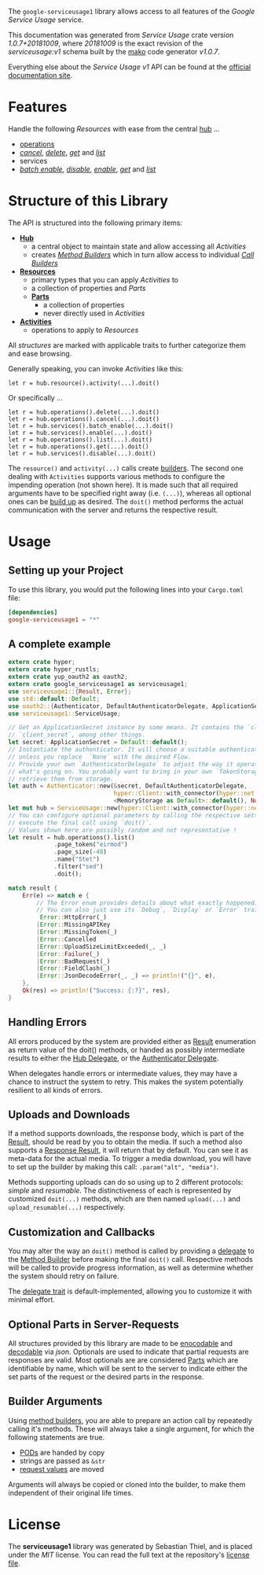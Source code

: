 <!---
DO NOT EDIT !
This file was generated automatically from 'src/mako/api/README.md.mako'
DO NOT EDIT !
-->
The `google-serviceusage1` library allows access to all features of the *Google Service Usage* service.

This documentation was generated from *Service Usage* crate version *1.0.7+20181009*, where *20181009* is the exact revision of the *serviceusage:v1* schema built by the [mako](http://www.makotemplates.org/) code generator *v1.0.7*.

Everything else about the *Service Usage* *v1* API can be found at the
[official documentation site](https://cloud.google.com/service-usage/).
# Features

Handle the following *Resources* with ease from the central [hub](https://docs.rs/google-serviceusage1/1.0.7+20181009/google_serviceusage1/struct.ServiceUsage.html) ... 

* [operations](https://docs.rs/google-serviceusage1/1.0.7+20181009/google_serviceusage1/struct.Operation.html)
 * [*cancel*](https://docs.rs/google-serviceusage1/1.0.7+20181009/google_serviceusage1/struct.OperationCancelCall.html), [*delete*](https://docs.rs/google-serviceusage1/1.0.7+20181009/google_serviceusage1/struct.OperationDeleteCall.html), [*get*](https://docs.rs/google-serviceusage1/1.0.7+20181009/google_serviceusage1/struct.OperationGetCall.html) and [*list*](https://docs.rs/google-serviceusage1/1.0.7+20181009/google_serviceusage1/struct.OperationListCall.html)
* services
 * [*batch enable*](https://docs.rs/google-serviceusage1/1.0.7+20181009/google_serviceusage1/struct.ServiceBatchEnableCall.html), [*disable*](https://docs.rs/google-serviceusage1/1.0.7+20181009/google_serviceusage1/struct.ServiceDisableCall.html), [*enable*](https://docs.rs/google-serviceusage1/1.0.7+20181009/google_serviceusage1/struct.ServiceEnableCall.html), [*get*](https://docs.rs/google-serviceusage1/1.0.7+20181009/google_serviceusage1/struct.ServiceGetCall.html) and [*list*](https://docs.rs/google-serviceusage1/1.0.7+20181009/google_serviceusage1/struct.ServiceListCall.html)




# Structure of this Library

The API is structured into the following primary items:

* **[Hub](https://docs.rs/google-serviceusage1/1.0.7+20181009/google_serviceusage1/struct.ServiceUsage.html)**
    * a central object to maintain state and allow accessing all *Activities*
    * creates [*Method Builders*](https://docs.rs/google-serviceusage1/1.0.7+20181009/google_serviceusage1/trait.MethodsBuilder.html) which in turn
      allow access to individual [*Call Builders*](https://docs.rs/google-serviceusage1/1.0.7+20181009/google_serviceusage1/trait.CallBuilder.html)
* **[Resources](https://docs.rs/google-serviceusage1/1.0.7+20181009/google_serviceusage1/trait.Resource.html)**
    * primary types that you can apply *Activities* to
    * a collection of properties and *Parts*
    * **[Parts](https://docs.rs/google-serviceusage1/1.0.7+20181009/google_serviceusage1/trait.Part.html)**
        * a collection of properties
        * never directly used in *Activities*
* **[Activities](https://docs.rs/google-serviceusage1/1.0.7+20181009/google_serviceusage1/trait.CallBuilder.html)**
    * operations to apply to *Resources*

All *structures* are marked with applicable traits to further categorize them and ease browsing.

Generally speaking, you can invoke *Activities* like this:

```Rust,ignore
let r = hub.resource().activity(...).doit()
```

Or specifically ...

```ignore
let r = hub.operations().delete(...).doit()
let r = hub.operations().cancel(...).doit()
let r = hub.services().batch_enable(...).doit()
let r = hub.services().enable(...).doit()
let r = hub.operations().list(...).doit()
let r = hub.operations().get(...).doit()
let r = hub.services().disable(...).doit()
```

The `resource()` and `activity(...)` calls create [builders][builder-pattern]. The second one dealing with `Activities` 
supports various methods to configure the impending operation (not shown here). It is made such that all required arguments have to be 
specified right away (i.e. `(...)`), whereas all optional ones can be [build up][builder-pattern] as desired.
The `doit()` method performs the actual communication with the server and returns the respective result.

# Usage

## Setting up your Project

To use this library, you would put the following lines into your `Cargo.toml` file:

```toml
[dependencies]
google-serviceusage1 = "*"
```

## A complete example

```Rust
extern crate hyper;
extern crate hyper_rustls;
extern crate yup_oauth2 as oauth2;
extern crate google_serviceusage1 as serviceusage1;
use serviceusage1::{Result, Error};
use std::default::Default;
use oauth2::{Authenticator, DefaultAuthenticatorDelegate, ApplicationSecret, MemoryStorage};
use serviceusage1::ServiceUsage;

// Get an ApplicationSecret instance by some means. It contains the `client_id` and 
// `client_secret`, among other things.
let secret: ApplicationSecret = Default::default();
// Instantiate the authenticator. It will choose a suitable authentication flow for you, 
// unless you replace  `None` with the desired Flow.
// Provide your own `AuthenticatorDelegate` to adjust the way it operates and get feedback about 
// what's going on. You probably want to bring in your own `TokenStorage` to persist tokens and
// retrieve them from storage.
let auth = Authenticator::new(&secret, DefaultAuthenticatorDelegate,
                              hyper::Client::with_connector(hyper::net::HttpsConnector::new(hyper_rustls::TlsClient::new())),
                              <MemoryStorage as Default>::default(), None);
let mut hub = ServiceUsage::new(hyper::Client::with_connector(hyper::net::HttpsConnector::new(hyper_rustls::TlsClient::new())), auth);
// You can configure optional parameters by calling the respective setters at will, and
// execute the final call using `doit()`.
// Values shown here are possibly random and not representative !
let result = hub.operations().list()
             .page_token("eirmod")
             .page_size(-48)
             .name("Stet")
             .filter("sed")
             .doit();

match result {
    Err(e) => match e {
        // The Error enum provides details about what exactly happened.
        // You can also just use its `Debug`, `Display` or `Error` traits
         Error::HttpError(_)
        |Error::MissingAPIKey
        |Error::MissingToken(_)
        |Error::Cancelled
        |Error::UploadSizeLimitExceeded(_, _)
        |Error::Failure(_)
        |Error::BadRequest(_)
        |Error::FieldClash(_)
        |Error::JsonDecodeError(_, _) => println!("{}", e),
    },
    Ok(res) => println!("Success: {:?}", res),
}

```
## Handling Errors

All errors produced by the system are provided either as [Result](https://docs.rs/google-serviceusage1/1.0.7+20181009/google_serviceusage1/enum.Result.html) enumeration as return value of 
the doit() methods, or handed as possibly intermediate results to either the 
[Hub Delegate](https://docs.rs/google-serviceusage1/1.0.7+20181009/google_serviceusage1/trait.Delegate.html), or the [Authenticator Delegate](https://docs.rs/yup-oauth2/*/yup_oauth2/trait.AuthenticatorDelegate.html).

When delegates handle errors or intermediate values, they may have a chance to instruct the system to retry. This 
makes the system potentially resilient to all kinds of errors.

## Uploads and Downloads
If a method supports downloads, the response body, which is part of the [Result](https://docs.rs/google-serviceusage1/1.0.7+20181009/google_serviceusage1/enum.Result.html), should be
read by you to obtain the media.
If such a method also supports a [Response Result](https://docs.rs/google-serviceusage1/1.0.7+20181009/google_serviceusage1/trait.ResponseResult.html), it will return that by default.
You can see it as meta-data for the actual media. To trigger a media download, you will have to set up the builder by making
this call: `.param("alt", "media")`.

Methods supporting uploads can do so using up to 2 different protocols: 
*simple* and *resumable*. The distinctiveness of each is represented by customized 
`doit(...)` methods, which are then named `upload(...)` and `upload_resumable(...)` respectively.

## Customization and Callbacks

You may alter the way an `doit()` method is called by providing a [delegate](https://docs.rs/google-serviceusage1/1.0.7+20181009/google_serviceusage1/trait.Delegate.html) to the 
[Method Builder](https://docs.rs/google-serviceusage1/1.0.7+20181009/google_serviceusage1/trait.CallBuilder.html) before making the final `doit()` call. 
Respective methods will be called to provide progress information, as well as determine whether the system should 
retry on failure.

The [delegate trait](https://docs.rs/google-serviceusage1/1.0.7+20181009/google_serviceusage1/trait.Delegate.html) is default-implemented, allowing you to customize it with minimal effort.

## Optional Parts in Server-Requests

All structures provided by this library are made to be [enocodable](https://docs.rs/google-serviceusage1/1.0.7+20181009/google_serviceusage1/trait.RequestValue.html) and 
[decodable](https://docs.rs/google-serviceusage1/1.0.7+20181009/google_serviceusage1/trait.ResponseResult.html) via *json*. Optionals are used to indicate that partial requests are responses 
are valid.
Most optionals are are considered [Parts](https://docs.rs/google-serviceusage1/1.0.7+20181009/google_serviceusage1/trait.Part.html) which are identifiable by name, which will be sent to 
the server to indicate either the set parts of the request or the desired parts in the response.

## Builder Arguments

Using [method builders](https://docs.rs/google-serviceusage1/1.0.7+20181009/google_serviceusage1/trait.CallBuilder.html), you are able to prepare an action call by repeatedly calling it's methods.
These will always take a single argument, for which the following statements are true.

* [PODs][wiki-pod] are handed by copy
* strings are passed as `&str`
* [request values](https://docs.rs/google-serviceusage1/1.0.7+20181009/google_serviceusage1/trait.RequestValue.html) are moved

Arguments will always be copied or cloned into the builder, to make them independent of their original life times.

[wiki-pod]: http://en.wikipedia.org/wiki/Plain_old_data_structure
[builder-pattern]: http://en.wikipedia.org/wiki/Builder_pattern
[google-go-api]: https://github.com/google/google-api-go-client

# License
The **serviceusage1** library was generated by Sebastian Thiel, and is placed 
under the *MIT* license.
You can read the full text at the repository's [license file][repo-license].

[repo-license]: https://github.com/Byron/google-apis-rsblob/master/LICENSE.md
